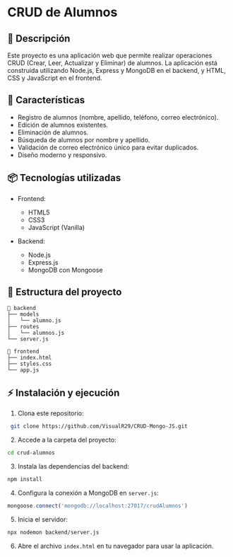 # CRUD de Alumnos

## 📌 Descripción

Este proyecto es una aplicación web que permite realizar operaciones CRUD (Crear, Leer, Actualizar y Eliminar) de alumnos. La aplicación está construida utilizando Node.js, Express y MongoDB en el backend, y HTML, CSS y JavaScript en el frontend.

## 🚀 Características

* Registro de alumnos (nombre, apellido, teléfono, correo electrónico).
* Edición de alumnos existentes.
* Eliminación de alumnos.
* Búsqueda de alumnos por nombre y apellido.
* Validación de correo electrónico único para evitar duplicados.
* Diseño moderno y responsivo.

## 📦 Tecnologías utilizadas

* Frontend:

  * HTML5
  * CSS3
  * JavaScript (Vanilla)
* Backend:

  * Node.js
  * Express.js
  * MongoDB con Mongoose

## 📁 Estructura del proyecto

```
📁 backend
├── models
│   └── alumno.js
├── routes
│   └── alumnos.js
└── server.js

📁 frontend
├── index.html
├── styles.css
└── app.js
```

## ⚡ Instalación y ejecución

1. Clona este repositorio:

```bash
 git clone https://github.com/VisualR29/CRUD-Mongo-JS.git
```

2. Accede a la carpeta del proyecto:

```bash
cd crud-alumnos
```

3. Instala las dependencias del backend:

```bash
npm install
```

4. Configura la conexión a MongoDB en `server.js`:

```javascript
mongoose.connect('mongodb://localhost:27017/crudAlumnos')
```

5. Inicia el servidor:

```bash
npx nodemon backend/server.js
```

6. Abre el archivo `index.html` en tu navegador para usar la aplicación.
